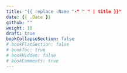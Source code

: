 ```yaml
---
title: "{{ replace .Name "-" " " | title }}"
date: {{ .Date }}
github: ""
weight: 10
draft: true
bookCollapseSection: false
# bookFlatSection: false
# bookToc: true
# bookHidden: false
# bookComments: true
---
```



